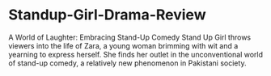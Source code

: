 # Standup-Girl-Drama-Review
A World of Laughter: Embracing Stand-Up Comedy  Stand Up Girl throws viewers into the life of Zara, a young woman brimming with wit and a yearning to express herself. She finds her outlet in the unconventional world of stand-up comedy, a relatively new phenomenon in Pakistani society.
